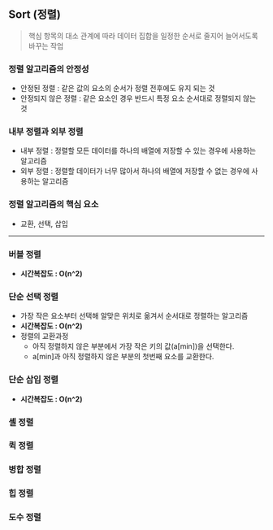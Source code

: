 ## Sort (정렬)
> 핵심 항목의 대소 관계에 따라 데이터 집합을 일정한 순서로 줄지어 늘어서도록 바꾸는 작업

### 정렬 알고리즘의 안정성
+ 안정된 정렬 : 같은 값의 요소의 순서가 정렬 전후에도 유지 되는 것
+ 안정되지 않은 정렬 : 같은 요소인 경우 반드시 특정 요소 순서대로 정렬되지 않는 것

### 내부 정렬과 외부 정렬
+ 내부 정렬 : 정렬할 모든 데이터를 하나의 배열에 저장할 수 있는 경우에 사용하는 알고리즘
+ 외부 정렬 : 정렬할 데이터가 너무 많아서 하나의 배열에 저장할 수 없는 경우에 사용하는 알고리즘

### 정렬 알고리즘의 핵심 요소
+ 교환, 선택, 삽입

---

### 버블 정렬
+ **시간복잡도 : O(n^2)**

### 단순 선택 정렬
+ 가장 작은 요소부터 선택해 알맞은 위치로 옮겨서 순서대로 정렬하는 알고리즘
+ **시간복잡도 : O(n^2)**
+ 정렬의 교환과정
    + 아직 정렬하지 않은 부분에서 가장 작은 키의 값(a[min])을 선택한다.
    + a[min]과 아직 정렬하지 않은 부분의 첫번째 요소를 교환한다. 

### 단순 삽입 정렬
+ **시간복잡도 : O(n^2)**

### 셸 정렬

### 퀵 정렬

### 병합 정렬

### 힙 정렬

### 도수 정렬 